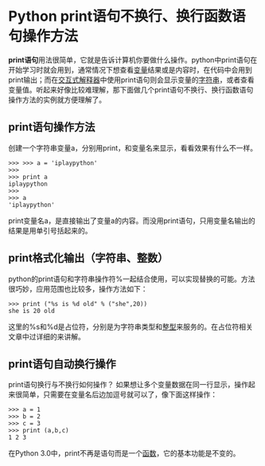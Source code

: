 # Python print语句不换行、换行函数语句操作方法

**print语句**用法很简单，它就是告诉计算机你要做什么操作。python中print语句在开始学习时就会用到，通常情况下想查看[变量](http://www.iplaypy.com/jichu/var.html)结果或是内容时，在代码中会用到print输出；而在[交互式解释器](http://www.iplaypy.com/jichu/interpreter.html)中使用print语句则会显示变量的[字符串](http://www.iplaypy.com/jichu/str.html)，或者查看变量值。听起来好像比较难理解，那下面做几个print语句不换行、换行函数语句操作方法的实例就方便理解了。

## print语句操作方法

创建一个字符串变量a，分别用print，和变量名来显示，看看效果有什么不一样。
```
>>> >>> a = 'iplaypython'
>>>
>>> print a
iplaypython
>>>
>>> a
'iplaypython'
```
print变量名a，是直接输出了变量a的内容。而没用print语句，只用变量名输出的结果是用单引号括起来的。

## print格式化输出（字符串、整数）

python的print语句和字符串操作符%一起结合使用，可以实现替换的可能。方法很巧妙，应用范围也比较多，操作方法如下：
```
>>> print ("%s is %d old" % ("she",20))
she is 20 old
```
这里的%s和%d是占位符，分别是为字符串类型和[整型](http://www.iplaypy.com/jichu/int.html)来服务的。在占位符相关文章中过详细的来讲解。

## print语句自动换行操作

print语句换行与不换行如何操作？
如果想让多个变量数据在同一行显示，操作起来很简单，只需要在变量名后边加逗号就可以了，像下面这样操作：
```
>>> a = 1
>>> b = 2
>>> c = 3
>>> print (a,b,c)
1 2 3
```
在Python 3.0中，print不再是语句而是一个[函数](http://www.iplaypy.com/jichu/function.html)，它的基本功能是不变的。